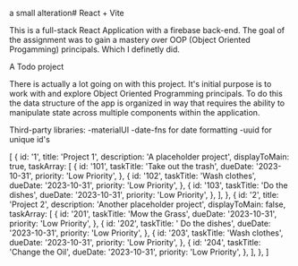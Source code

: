 a small alteration# React + Vite

This is a full-stack React Application with a firebase back-end.
The goal of the assignment was to gain a mastery over OOP (Object
Oriented Progamming) principals. Which I definetly did.

A Todo project

There is actually a lot going on with this project. It's initial purpose is to work
with and explore Object Oriented Programming principals. To do this the data structure
of the app is organized in way that requires the ability to manipulate state across
multiple components within the application.

Third-party libraries:
-materialUI
-date-fns for date formatting
-uuid for unique id's

[
    {
      id: '1',
      title: 'Project 1',
      description: 'A placeholder project',
      displayToMain: true,
      taskArray: [
        {
          id: '101',
          taskTitle: 'Take out the trash',
          dueDate: '2023-10-31',
          priority: 'Low Priority',
        },
        {
          id: '102',
          taskTitle: 'Wash clothes',
          dueDate: '2023-10-31',
          priority: 'Low Priority',
        },
        {
          id: '103',
          taskTitle: 'Do the dishes',
          dueDate: '2023-10-31',
          priority: 'Low Priority',
        },
      ],
    },
    {
      id: '2',
      title: 'Project 2',
      description: 'Another placeholder project',
      displayToMain: false,
      taskArray: [
        {
          id: '201',
          taskTitle: 'Mow the Grass',
          dueDate: '2023-10-31',
          priority: 'Low Priority',
        },
        {
          id: '202',
          taskTitle: ' Do the dishes',
          dueDate: '2023-10-31',
          priority: 'Low Priority',
        },
        {
          id: '203',
          taskTitle: 'Wash clothes',
          dueDate: '2023-10-31',
          priority: 'Low Priority',
        },
        {
          id: '204',
          taskTitle: 'Change the Oil',
          dueDate: '2023-10-31',
          priority: 'Low Priority',
        },
      ],
    },
  ]

